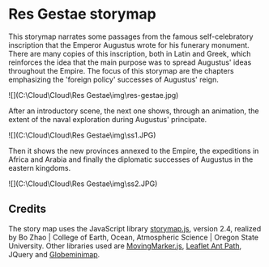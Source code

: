 # Res Gestae storymap      

This storymap narrates some passages from the famous self-celebratory inscription that the Emperor Augustus wrote for his funerary monument. There are many copies of this inscription, both in Latin and Greek, which reinforces the idea that the main purpose was to spread Augustus' ideas throughout the Empire. The focus of this storymap are the chapters emphasizing the 'foreign policy' successes of Augustus' reign. 

![](C:\Cloud\Cloud\Res Gestae\img\res-gestae.jpg)

After an introductory scene, the next one shows, through an animation, the extent of the naval exploration during Augustus' principate. 

![](C:\Cloud\Cloud\Res Gestae\img\ss1.JPG)

Then it shows the new provinces annexed to the Empire, the expeditions in Africa and Arabia and finally the diplomatic successes of Augustus in the eastern kingdoms.

![](C:\Cloud\Cloud\Res Gestae\img\ss2.JPG)



## Credits

The story map uses the JavaScript library <a href= "https://github.com/jakobzhao/storymap" target="_blank">storymap.js</a>, version 2.4, realized by Bo Zhao | College of Earth, Ocean, Atmospheric Science | Oregon State University. Other libraries used are <a href= "https://github.com/ewoken/Leaflet.MovingMarker" target="_blank">MovingMarker.js</a>, <a href="https://unpkg.com/leaflet-ant-path">Leaflet Ant Path</a>, <a href:="https://jquery.com/">JQuery</a> and <a href="https://github.com/chriswhong/leaflet-globeminimap">Globeminimap</a>.